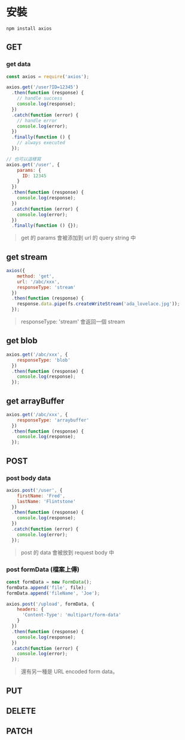 # 安裝

```bash
npm install axios
```

## GET

### get data

```javascript
const axios = require('axios');

axios.get('/user?ID=12345')
  .then(function (response) {
    // handle success
    console.log(response);
  })
  .catch(function (error) {
    // handle error
    console.log(error);
  })
  .finally(function () {
    // always executed
  });

// 也可以這樣寫
axios.get('/user', {
    params: {
      ID: 12345
    }
  })
  .then(function (response) {
    console.log(response);
  })
  .catch(function (error) {
    console.log(error);
  })
  .finally(function () {});  
```

> get 的 params 會被添加到 url 的 query string 中

## get stream

```javascript
axios({
    method: 'get',
    url: '/abc/xxx',
    responseType: 'stream'
  })
  .then(function (response) {
    response.data.pipe(fs.createWriteStream('ada_lovelace.jpg'));
  });
```

> responseType: 'stream' 會返回一個 stream

## get blob

```javascript
axios.get('/abc/xxx', {
    responseType: 'blob'
  })
  .then(function (response) {
    console.log(response);
  });
```

## get arrayBuffer

```javascript
axios.get('/abc/xxx', {
    responseType: 'arraybuffer'
  })
  .then(function (response) {
    console.log(response);
  });
```

## POST

### post body data

```javascript
axios.post('/user', {
    firstName: 'Fred',
    lastName: 'Flintstone'
  })
  .then(function (response) {
    console.log(response);
  })
  .catch(function (error) {
    console.log(error);
  });
```

> post 的 data 會被放到 request body 中

### post formData (檔案上傳)

```javascript
const formData = new FormData();
formData.append('file', file);
formData.append('fileName', 'Joe');

axios.post('/upload', formData, {
    headers: {
      'Content-Type': 'multipart/form-data'
    }
  })
  .then(function (response) {
    console.log(response);
  })
  .catch(function (error) {
    console.log(error);
  });
```

> 還有另一種是 URL encoded form data。

## PUT

## DELETE

## PATCH